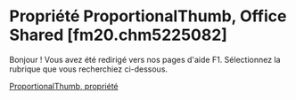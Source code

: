 
# Propriété ProportionalThumb, Office Shared [fm20.chm5225082]

Bonjour ! Vous avez été redirigé vers nos pages d'aide F1. Sélectionnez la rubrique que vous recherchiez ci-dessous.

[ProportionalThumb, propriété](http://msdn.microsoft.com/library/da2890ca-12b9-8d91-5e94-9c86492f0101%28Office.15%29.aspx)
